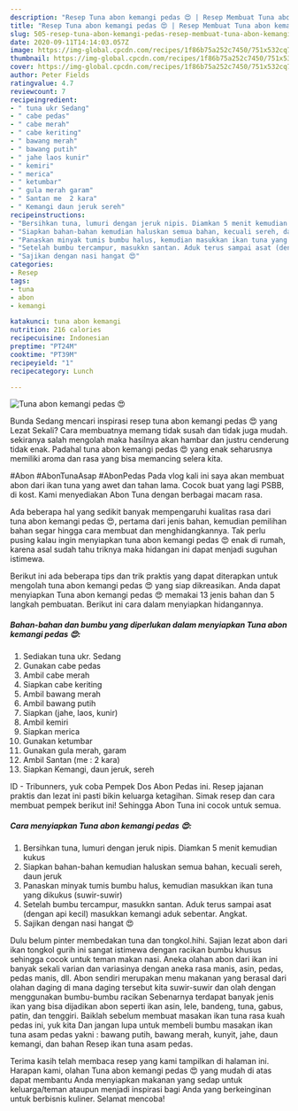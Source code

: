 ```yaml
---
description: "Resep Tuna abon kemangi pedas 😍 | Resep Membuat Tuna abon kemangi pedas 😍 Yang Paling Enak"
title: "Resep Tuna abon kemangi pedas 😍 | Resep Membuat Tuna abon kemangi pedas 😍 Yang Paling Enak"
slug: 505-resep-tuna-abon-kemangi-pedas-resep-membuat-tuna-abon-kemangi-pedas-yang-paling-enak
date: 2020-09-11T14:14:03.057Z
image: https://img-global.cpcdn.com/recipes/1f86b75a252c7450/751x532cq70/tuna-abon-kemangi-pedas-😍-foto-resep-utama.jpg
thumbnail: https://img-global.cpcdn.com/recipes/1f86b75a252c7450/751x532cq70/tuna-abon-kemangi-pedas-😍-foto-resep-utama.jpg
cover: https://img-global.cpcdn.com/recipes/1f86b75a252c7450/751x532cq70/tuna-abon-kemangi-pedas-😍-foto-resep-utama.jpg
author: Peter Fields
ratingvalue: 4.7
reviewcount: 7
recipeingredient:
- " tuna ukr Sedang"
- " cabe pedas"
- " cabe merah"
- " cabe keriting"
- " bawang merah"
- " bawang putih"
- " jahe laos kunir"
- " kemiri"
- " merica"
- " ketumbar"
- " gula merah garam"
- " Santan me  2 kara"
- " Kemangi daun jeruk sereh"
recipeinstructions:
- "Bersihkan tuna, lumuri dengan jeruk nipis. Diamkan 5 menit kemudian kukus"
- "Siapkan bahan-bahan kemudian haluskan semua bahan, kecuali sereh, daun jeruk"
- "Panaskan minyak tumis bumbu halus, kemudian masukkan ikan tuna yang dikukus (suwir-suwir)"
- "Setelah bumbu tercampur, masukkn santan. Aduk terus sampai asat (dengan api kecil) masukkan kemangi aduk sebentar. Angkat."
- "Sajikan dengan nasi hangat 😍"
categories:
- Resep
tags:
- tuna
- abon
- kemangi

katakunci: tuna abon kemangi 
nutrition: 216 calories
recipecuisine: Indonesian
preptime: "PT24M"
cooktime: "PT39M"
recipeyield: "1"
recipecategory: Lunch

---
```



![Tuna abon kemangi pedas 😍](https://img-global.cpcdn.com/recipes/1f86b75a252c7450/751x532cq70/tuna-abon-kemangi-pedas-😍-foto-resep-utama.jpg)

Bunda Sedang mencari inspirasi resep tuna abon kemangi pedas 😍 yang Lezat Sekali? Cara membuatnya memang tidak susah dan tidak juga mudah. sekiranya salah mengolah maka hasilnya akan hambar dan justru cenderung tidak enak. Padahal tuna abon kemangi pedas 😍 yang enak seharusnya memiliki aroma dan rasa yang bisa memancing selera kita.

#Abon #AbonTunaAsap #AbonPedas Pada vlog kali ini saya akan membuat abon dari ikan tuna yang awet dan tahan lama. Cocok buat yang lagi PSBB, di kost. Kami menyediakan Abon Tuna dengan berbagai macam rasa.

Ada beberapa hal yang sedikit banyak mempengaruhi kualitas rasa dari tuna abon kemangi pedas 😍, pertama dari jenis bahan, kemudian pemilihan bahan segar hingga cara membuat dan menghidangkannya. Tak perlu pusing kalau ingin menyiapkan tuna abon kemangi pedas 😍 enak di rumah, karena asal sudah tahu triknya maka hidangan ini dapat menjadi suguhan istimewa.


Berikut ini ada beberapa tips dan trik praktis yang dapat diterapkan untuk mengolah tuna abon kemangi pedas 😍 yang siap dikreasikan. Anda dapat menyiapkan Tuna abon kemangi pedas 😍 memakai 13 jenis bahan dan 5 langkah pembuatan. Berikut ini cara dalam menyiapkan hidangannya.

<!--inarticleads1-->

##### Bahan-bahan dan bumbu yang diperlukan dalam menyiapkan Tuna abon kemangi pedas 😍:

1. Sediakan  tuna ukr. Sedang
1. Gunakan  cabe pedas
1. Ambil  cabe merah
1. Siapkan  cabe keriting
1. Ambil  bawang merah
1. Ambil  bawang putih
1. Siapkan  (jahe, laos, kunir)
1. Ambil  kemiri
1. Siapkan  merica
1. Gunakan  ketumbar
1. Gunakan  gula merah, garam
1. Ambil  Santan (me : 2 kara)
1. Siapkan  Kemangi, daun jeruk, sereh


ID - Tribunners, yuk coba Pempek Dos Abon Pedas ini. Resep jajanan praktis dan lezat ini pasti bikin keluarga ketagihan. Simak resep dan cara membuat pempek berikut ini! Sehingga Abon Tuna ini cocok untuk semua. 

<!--inarticleads2-->

##### Cara menyiapkan Tuna abon kemangi pedas 😍:

1. Bersihkan tuna, lumuri dengan jeruk nipis. Diamkan 5 menit kemudian kukus
1. Siapkan bahan-bahan kemudian haluskan semua bahan, kecuali sereh, daun jeruk
1. Panaskan minyak tumis bumbu halus, kemudian masukkan ikan tuna yang dikukus (suwir-suwir)
1. Setelah bumbu tercampur, masukkn santan. Aduk terus sampai asat (dengan api kecil) masukkan kemangi aduk sebentar. Angkat.
1. Sajikan dengan nasi hangat 😍


Dulu belum pinter membedakan tuna dan tongkol.hihi. Sajian lezat abon dari ikan tongkol gurih ini sangat istimewa dengan racikan bumbu khusus sehingga cocok untuk teman makan nasi. Aneka olahan abon dari ikan ini banyak sekali varian dan variasinya dengan aneka rasa manis, asin, pedas, pedas manis, dll. Abon sendiri merupakan menu makanan yang berasal dari olahan daging di mana daging tersebut kita suwir-suwir dan olah dengan menggunakan bumbu-bumbu racikan Sebenarnya terdapat banyak jenis ikan yang bisa dijadikan abon seperti ikan asin, lele, bandeng, tuna, gabus, patin, dan tenggiri. Baiklah sebelum membuat masakan ikan tuna rasa kuah pedas ini, yuk kita Dan jangan lupa untuk membeli bumbu masakan ikan tuna asam pedas yakni : bawang putih, bawang merah, kunyit, jahe, daun kemangi, dan bahan Resep ikan tuna asam pedas. 

Terima kasih telah membaca resep yang kami tampilkan di halaman ini. Harapan kami, olahan Tuna abon kemangi pedas 😍 yang mudah di atas dapat membantu Anda menyiapkan makanan yang sedap untuk keluarga/teman ataupun menjadi inspirasi bagi Anda yang berkeinginan untuk berbisnis kuliner. Selamat mencoba!
